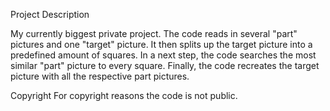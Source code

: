 Project Description

My currently biggest private project. The code reads in several "part" pictures and one "target" picture. It then splits up the target picture into a predefined amount of squares. In a next step, the code searches the most similar "part" picture to every square. Finally, the code recreates the target picture with all the respective part pictures.

Copyright
For copyright reasons the code is not public.
